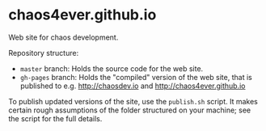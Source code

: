 # chaos4ever.github.io
Web site for chaos development.

Repository structure:

- `master` branch: Holds the source code for the web site.
- `gh-pages` branch: Holds the "compiled" version of the web site, that is published to e.g. http://chaosdev.io and http://chaos4ever.github.io

To publish updated versions of the site, use the `publish.sh` script. It makes certain rough assumptions of the folder structured on your machine; see the script for the full details.
